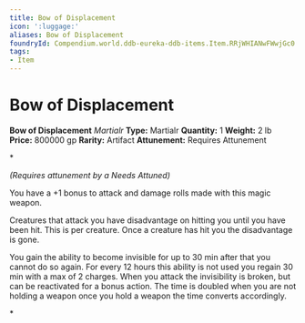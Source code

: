 ```yaml
---
title: Bow of Displacement
icon: ':luggage:'
aliases: Bow of Displacement
foundryId: Compendium.world.ddb-eureka-ddb-items.Item.RRjWHIANwFWwjGc0
tags:
- Item
---
```


# Bow of Displacement

**Bow of Displacement**
_Martialr_
**Type:** Martialr
**Quantity:** 1
**Weight:** 2 lb
**Price:** 800000 gp
**Rarity:** Artifact
**Attunement:** Requires Attunement

*<div class="item-attunement"><i>(Requires attunement by a Needs Attuned)</i><p>You have a +1 bonus to attack and damage rolls made with this magic weapon. 

Creatures that attack you have disadvantage on hitting you until you have been hit. This is per creature. Once a creature has hit you the disadvantage is gone.

You gain the ability to become invisible for up to 30 min after that you cannot do so again. For every 12 hours this ability is not used you regain 30 min with a max of 2 charges. When you attack the invisibility is broken, but can be reactivated for a bonus action. The time is doubled when you are not holding a weapon once you hold a weapon the time converts accordingly.</p>*